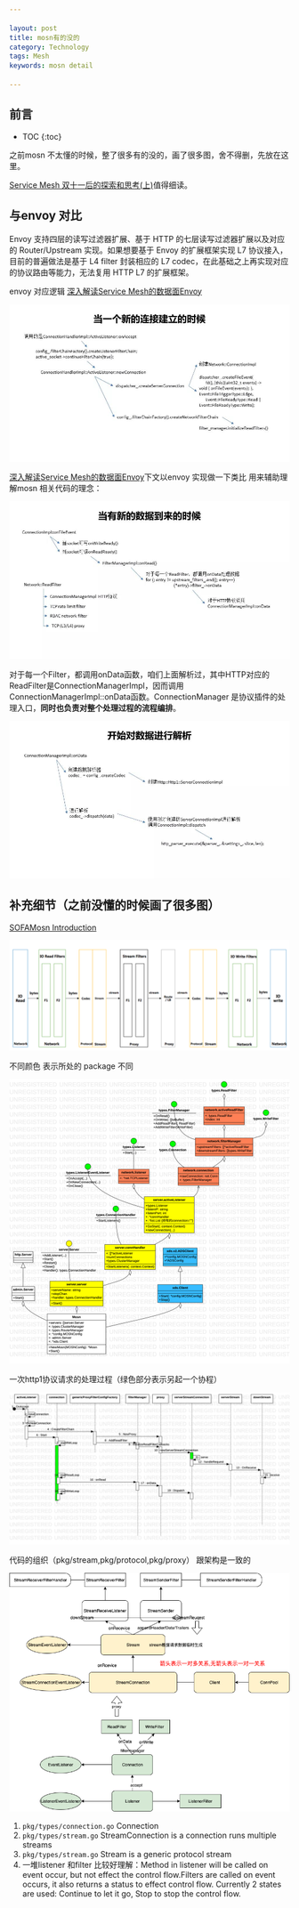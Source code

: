 ```yaml
---

layout: post
title: mosn有的没的
category: Technology
tags: Mesh
keywords: mosn detail

---
```


## 前言

* TOC
{:toc}

之前mosn 不太懂的时候，整了很多有的没的，画了很多图，舍不得删，先放在这里。

[Service Mesh 双十一后的探索和思考(上)](https://mp.weixin.qq.com/s/-OH9WONueWhydfZlNFsguw)值得细读。

## 与envoy 对比

Envoy 支持四层的读写过滤器扩展、基于 HTTP 的七层读写过滤器扩展以及对应的 Router/Upstream 实现。如果想要基于 Envoy 的扩展框架实现 L7 协议接入，目前的普遍做法是基于 L4 filter 封装相应的 L7 codec，在此基础之上再实现对应的协议路由等能力，无法复用 HTTP L7 的扩展框架。


envoy 对应逻辑 [深入解读Service Mesh的数据面Envoy](https://sq.163yun.com/blog/article/213361303062011904)

![](/public/upload/mesh/envoy_new_connection.jpg)

[深入解读Service Mesh的数据面Envoy](https://sq.163yun.com/blog/article/213361303062011904)下文以envoy 实现做一下类比 用来辅助理解mosn 相关代码的理念：

![](/public/upload/mesh/envoy_on_data.jpg)

对于每一个Filter，都调用onData函数，咱们上面解析过，其中HTTP对应的ReadFilter是ConnectionManagerImpl，因而调用ConnectionManagerImpl::onData函数。ConnectionManager 是协议插件的处理入口，**同时也负责对整个处理过程的流程编排**。

![](/public/upload/mesh/envoy_data_parse.jpg)

## 补充细节（之前没懂的时候画了很多图）

[SOFAMosn Introduction](https://github.com/sofastack/sofastack-doc/blob/master/sofa-mosn/zh_CN/docs/Introduction.md) 

![](/public/upload/go/mosn_io_process.png)

不同颜色 表示所处的 package 不同

![](/public/upload/go/mosn_object.png)

一次http1协议请求的处理过程（绿色部分表示另起一个协程）

![](/public/upload/go/mosn_http_read.png)

代码的组织（pkg/stream,pkg/protocol,pkg/proxy）  跟架构是一致的

![](/public/upload/go/mosn_layer.png)

1. `pkg/types/connection.go` Connection
2. `pkg/types/stream.go` StreamConnection is a connection runs multiple streams
3. `pkg/types/stream.go` Stream is a generic protocol stream
4. 一堆listener 和filter 比较好理解：Method in listener will be called on event occur, but not effect the control flow.Filters are called on event occurs, it also returns a status to effect control flow. Currently 2 states are used: Continue to let it go, Stop to stop the control flow.
